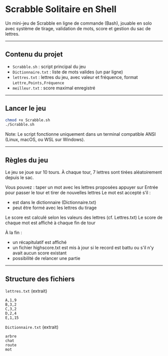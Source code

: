 # Scrabble Solitaire en Shell

Un mini-jeu de Scrabble en ligne de commande (Bash), jouable en solo avec système de tirage, validation de mots, score et gestion du sac de lettres.

---

## Contenu du projet

- `Scrabble.sh` : script principal du jeu
- `Dictionnaire.txt` : liste de mots valides (un par ligne)
- `lettres.txt` : lettres du jeu, avec valeur et fréquence, format `Lettre,Points,Fréquence`
- `meilleur.txt` : score maximal enregistré

---

## Lancer le jeu

```bash
chmod +x Scrabble.sh
./Scrabble.sh
```

Note: Le script fonctionne uniquement dans un terminal compatible ANSI (Linux, macOS, ou WSL sur Windows).

---

## Règles du jeu

Le jeu se joue sur 10 tours.
À chaque tour, 7 lettres sont tirées aléatoirement depuis le sac.

Vous pouvez :
taper un mot avec les lettres proposées
appuyer sur Entrée pour passer le tour et tirer de nouvelles lettres
Le mot est accepté s’il :
 - est dans le dictionnaire (Dictionnaire.txt)
 - peut être formé avec les lettres du tirage

Le score est calculé selon les valeurs des lettres (cf. Lettres.txt)
Le score de chaque mot est affiché à chaque fin de tour

À la fin :
 - un récapitulatif est affiché
 - un fichier highscore.txt est mis à jour si le record est battu ou s'il n'y avait aucun score existant
 - possibilité de relancer une partie

---

## Structure des fichiers

`lettres.txt` (extrait)

```
A,1,9
B,3,2
C,3,2
D,2,4
E,1,15
```

`Dictionnaire.txt` (extrait)

```
arbre
chat
route
mot
```
